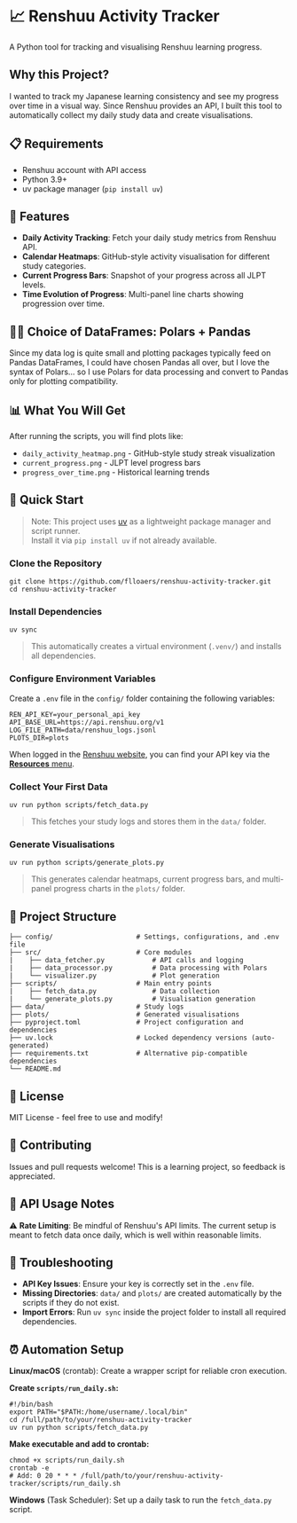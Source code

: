 # 📈 Renshuu Activity Tracker

A Python tool for tracking and visualising Renshuu learning progress.

## Why this Project? 
I wanted to track my Japanese learning consistency and see my progress over time in a visual way. Since Renshuu provides an API, I built this tool to automatically collect my daily study data and create visualisations.

## 📋 Requirements
- Renshuu account with API access
- Python 3.9+
- uv package manager (`pip install uv`)

##  🌟 Features 
- **Daily Activity Tracking**: Fetch your daily study metrics from Renshuu API. 
- **Calendar Heatmaps**: GitHub-style activity visualisation for different study categories. 
- **Current Progress Bars**: Snapshot of your progress across all JLPT levels.
- **Time Evolution of Progress**: Multi-panel line charts showing progression over time.

## 🐻‍❄️ Choice of DataFrames: Polars + Pandas
Since my data log is quite small and plotting packages typically feed on Pandas DataFrames, I could have chosen Pandas all over, but I love the syntax of Polars... so I use Polars for data processing and convert to Pandas only for plotting compatibility. 

## 📊 What You Will Get
After running the scripts, you will find plots like:
- `daily_activity_heatmap.png` - GitHub-style study streak visualization
- `current_progress.png` - JLPT level progress bars  
- `progress_over_time.png` - Historical learning trends

## 🚀 Quick Start
> Note: This project uses [uv](https://uv.run/) as a lightweight package manager and script runner.  
> Install it via `pip install uv` if not already available.

### Clone the Repository 
```console 
git clone https://github.com/flloaers/renshuu-activity-tracker.git
cd renshuu-activity-tracker
```
### Install Dependencies 
```
uv sync 
```
> This automatically creates a virtual environment (`.venv/`) and installs all dependencies. 
### Configure Environment Variables 
Create a `.env` file in the `config/` folder containing the following variables: 
```console 
REN_API_KEY=your_personal_api_key
API_BASE_URL=https://api.renshuu.org/v1
LOG_FILE_PATH=data/renshuu_logs.jsonl
PLOTS_DIR=plots 
```
When logged in the [Renshuu website](https://www.renshuu.org), you can find your API key via the [**Resources** menu](https://www.renshuu.org/index.php?page=misc/api).

### Collect Your First Data 
```
uv run python scripts/fetch_data.py
```
> This fetches your study logs and stores them in the `data/` folder.

### Generate Visualisations 
```
uv run python scripts/generate_plots.py
```
> This generates calendar heatmaps, current progress bars, and multi-panel progress charts in the `plots/` folder. 



## 📁 Project Structure 

```
├── config/                     # Settings, configurations, and .env file
├── src/                        # Core modules
|    ├── data_fetcher.py            # API calls and logging
|    ├── data_processor.py          # Data processing with Polars
|    └── visualizer.py              # Plot generation
├── scripts/                    # Main entry points 
|    ├── fetch_data.py              # Data collection
|    └── generate_plots.py          # Visualisation generation
├── data/                       # Study logs
├── plots/                      # Generated visualisations
├── pyproject.toml              # Project configuration and dependencies
├── uv.lock                     # Locked dependency versions (auto-generated)
├── requirements.txt            # Alternative pip-compatible dependencies
└── README.md
```

## 📄 License
MIT License - feel free to use and modify!

## 🤝 Contributing
Issues and pull requests welcome! This is a learning project, so feedback is appreciated.

## 🔌 API Usage Notes
⚠️ **Rate Limiting**: Be mindful of Renshuu's API limits. The current setup is meant to fetch data once daily, which is well within reasonable limits. 

## 🔧 Troubleshooting
- **API Key Issues**: Ensure your key is correctly set in the `.env` file.
- **Missing Directories**: `data/` and `plots/` are created automatically by the scripts if they do not exist.
- **Import Errors**: Run `uv sync` inside the project folder to install all required dependencies.

## ⏰ Automation Setup 
**Linux/macOS** (crontab):
Create a wrapper script for reliable cron execution.

**Create `scripts/run_daily.sh`:**
```console
#!/bin/bash
export PATH="$PATH:/home/username/.local/bin"
cd /full/path/to/your/renshuu-activity-tracker
uv run python scripts/fetch_data.py 
```
**Make executable and add to crontab:**
``` console 
chmod +x scripts/run_daily.sh
crontab -e
# Add: 0 20 * * * /full/path/to/your/renshuu-activity-tracker/scripts/run_daily.sh
```

**Windows** (Task Scheduler): Set up a daily task to run the ``fetch_data.py`` script. 